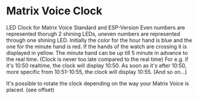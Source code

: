 # Matrix Voice Clock

LED Clock for Matrix Voice Standard and ESP-Version
Even numbers are represented thorugh 2 shining LEDs, uneven numbers are represented through one shining LED.
Initially the color for the hour hand is blue and the one for the minute hand is red.
If the hands of the watch are crossing it is displayed in yellow.
The minute hand can be up till 5 minute in advance to the real time. (Clock is never too late compared to the real time)
For e.g. if it's 10:50 realtime, the clock will display 10:50. As soon as it's after 10:50, more specific from 10:51-10:55, the clock will display 10:55. (And so on...)

It's possible to rotate the clock depending on the way your Matrix Voice is placed. (see offset)
